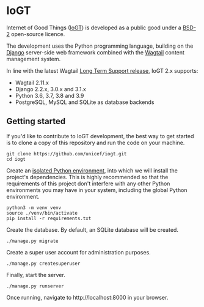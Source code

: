# IoGT

Internet of Good Things ([IoGT](https://www.unicef.org/innovation/IoGT)) is developed as a public good under a [BSD-2](https://github.com/unicef/iogt/blob/develop/LICENSE) open-source licence.

The development uses the Python programming language, building on the [Django](https://www.djangoproject.com/) server-side web framework combined with the [Wagtail](https://wagtail.io/) content management system.

In line with the latest Wagtail [Long Term Support release](https://github.com/wagtail/wagtail/wiki/Release-schedule), IoGT 2.x supports:
- Wagtail 2.11.x
- Django 2.2.x, 3.0.x and 3.1.x
- Python 3.6, 3.7, 3.8 and 3.9
- PostgreSQL, MySQL and SQLite as database backends

## Getting started

If you'd like to contribute to IoGT development, the best way to get started is to clone a copy of this repository and run the code on your machine.
```
git clone https://github.com/unicef/iogt.git
cd iogt
```

Create an [isolated Python environment][1], into which we will install the project's dependencies. This is highly recommended so that the requirements of this project don't interfere with any other Python environments you may have in your system, including the global Python environment.
```
python3 -m venv venv
source ./venv/bin/activate
pip install -r requirements.txt
```

Create the database. By default, an SQLite database will be created.
```
./manage.py migrate
```

Create a super user account for administration purposes.
```
./manage.py createsuperuser
```

Finally, start the server.
```
./manage.py runserver
```

Once running, navigate to http://localhost:8000 in your browser.


[1]: https://packaging.python.org/guides/installing-using-pip-and-virtual-environments/#creating-a-virtual-environment
